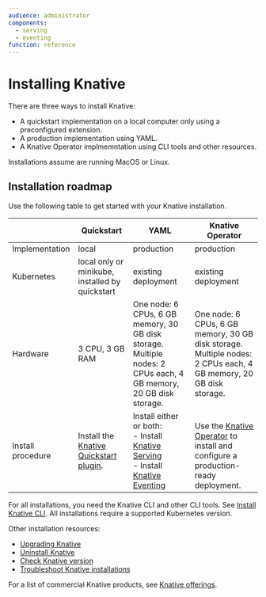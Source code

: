 ```yaml
---
audience: administrator
components:
  - serving
  - eventing
function: reference
---
```


# Installing Knative

There are three ways to install Knative:

- A quickstart implementation on a local computer only using a preconfigured extension.
- A production implementation using YAML.
- A Knative Operator implmemntation using CLI tools and other resources.

Installations assume are running MacOS or Linux.

## Installation roadmap

Use the following table to get started with your Knative installation.

|  | Quickstart | YAML | Knative Operator |
| --- | --- | --- | --- |
| Implementation  | local        | production | production |  
| Kubernetes | local only or minikube, installed by quickstart | existing deployment | existing deployment |
| Hardware | 3 CPU, 3 GB RAM | One node: 6 CPUs, 6 GB memory, 30 GB disk storage.<br>Multiple nodes: 2 CPUs each, 4 GB memory, 20 GB disk storage. | One node: 6 CPUs, 6 GB memory, 30 GB disk storage.<br>Multiple nodes: 2 CPUs each, 4 GB memory, 20 GB disk storage. |
| Install procedure | Install the [Knative Quickstart plugin](quickstart-install.md). | Install either or both:<br>- Install [Knative Serving](yaml-install/serving/install-serving-with-yaml.md)<br>- Install [Knative Eventing](yaml-install/eventing/install-eventing-with-yaml.md)| <br>Use the [Knative Operator](operator/knative-with-operators.md) to install and configure a production-ready deployment. |

For all installations, you need the Knative CLI and other CLI tools. See [Install Knative CLI](../client/install-kn.md). All installations require a supported Kubernetes version.

Other installation resources:

- [Upgrading Knative](upgrade/README.md)
- [Uninstall Knative](uninstall.md)
- [Check Knative version](upgrade/check-install-version.md)
- [Troubleshoot Knative installations](troubleshooting.md)

For a list of commercial Knative products, see [Knative offerings](knative-offerings.md).